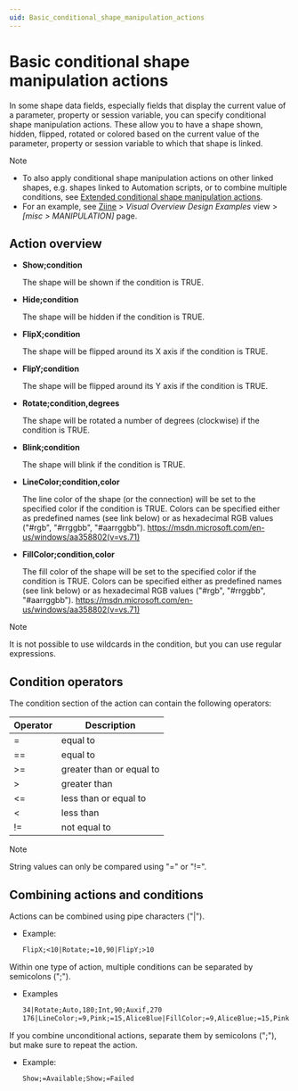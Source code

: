 ```yaml
---
uid: Basic_conditional_shape_manipulation_actions
---
```


# Basic conditional shape manipulation actions

In some shape data fields, especially fields that display the current value of a parameter, property or session variable, you can specify conditional shape manipulation actions. These allow you to have a shape shown, hidden, flipped, rotated or colored based on the current value of the parameter, property or session variable to which that shape is linked.

> [!NOTE]
>
> - To also apply conditional shape manipulation actions on other linked shapes, e.g. shapes linked to Automation scripts, or to combine multiple conditions, see [Extended conditional shape manipulation actions](xref:Extended_conditional_shape_manipulation_actions).
> - For an example, see [Ziine](xref:ZiineDemoSystem) > *Visual Overview Design Examples* view > *[misc > MANIPULATION]* page.

## Action overview

- **Show;condition**

  The shape will be shown if the condition is TRUE.

- **Hide;condition**

  The shape will be hidden if the condition is TRUE.

- **FlipX;condition**

  The shape will be flipped around its X axis if the condition is TRUE.

- **FlipY;condition**

  The shape will be flipped around its Y axis if the condition is TRUE.

- **Rotate;condition,degrees**

  The shape will be rotated a number of degrees (clockwise) if the condition is TRUE.

- **Blink;condition**

  The shape will blink if the condition is TRUE.

- **LineColor;condition,color**

  The line color of the shape (or the connection) will be set to the specified color if the condition is TRUE. Colors can be specified either as predefined names (see link below) or as hexadecimal RGB values ("#rgb", "#rrggbb", "#aarrggbb"). <https://msdn.microsoft.com/en-us/windows/aa358802(v=vs.71)>

- **FillColor;condition,color**

  The fill color of the shape will be set to the specified color if the condition is TRUE. Colors can be specified either as predefined names (see link below) or as hexadecimal RGB values ("#rgb", "#rrggbb", "#aarrggbb"). <https://msdn.microsoft.com/en-us/windows/aa358802(v=vs.71)>

> [!NOTE]
> It is not possible to use wildcards in the condition, but you can use regular expressions.

## Condition operators

The condition section of the action can contain the following operators:

| Operator | Description              |
| -------- | ------------------------ |
| =        | equal to                 |
| ==       | equal to                 |
| \>=      | greater than or equal to |
| \>       | greater than             |
| \<=      | less than or equal to    |
| \<       | less than                |
| !=       | not equal to             |

> [!NOTE]
> String values can only be compared using "=" or "!=".

## Combining actions and conditions

Actions can be combined using pipe characters ("\|").

- Example:

  ```txt
  FlipX;<10|Rotate;=10,90|FlipY;>10
  ```

Within one type of action, multiple conditions can be separated by semicolons (";").

- Examples

  ```txt
  34|Rotate;Auto,180;Int,90;Auxif,270
  176|LineColor;=9,Pink;=15,AliceBlue|FillColor;=9,AliceBlue;=15,Pink
  ```

If you combine unconditional actions, separate them by semicolons (";"), but make sure to repeat the action.

- Example:

  ```txt
  Show;=Available;Show;=Failed
  ```
